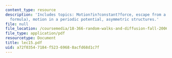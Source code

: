 ```yaml
---
content_type: resource
description: 'Includes topics: Motion?in?constant?force, escape from a trap (Kramers
  formula), motion in a periodic potential, asymmetric structures.'
file: null
file_location: /coursemedia/18-366-random-walks-and-diffusion-fall-2006/a72f03547184f52369688acfd68d1c7f_lec15.pdf
file_type: application/pdf
resourcetype: Document
title: lec15.pdf
uid: a72f0354-7184-f523-6968-8acfd68d1c7f
---
```

